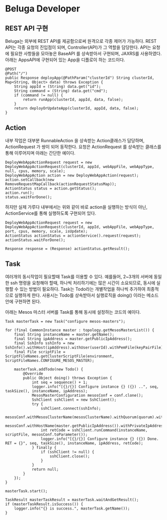 # Beluga Developer

## REST API 구현

Beluga는 외부에 REST API를 제공함으로써 원격으로 각종 제어가 가능하다.
REST API는 각종 요청의 진입점이 되며, Controller(API)가 그 역할을 담당한다.
API는 요청에 필요한 사항들을 모아놓은 BaseAPI 를 상속받아서 구현되며, JAXRS를 사용하였다.
아래는 AppsAPI에 구현되어 있는 App을 디플로이 하는 코드이다.

```
@POST
@Path("/")
public Response deployApp(@PathParam("clusterId") String clusterId, Map<String, Object> data) throws Exception {
    String appId = (String) data.get("id");
    String command = (String) data.get("cmd");
    if (command != null) {
        return runApp(clusterId, appId, data, false);
    }
    return deployOrUpdateApp(clusterId, appId, data, false);
}
```

## Action

내부 작업은 대부분 RunnableAction 을 상속받는 Action클래스가 담당하며, ActionRequest 가 쌍이 되어 동작한다.
요청은 ActionRequest 를 상속받는 클래스를 통해 이루어지며 아래는 간단한 예이다.

```
DeployWebAppActionRequest request = new DeployWebAppActionRequest(clusterId, appId, webAppFile, webAppType, null, cpus, memory, scale);
DeployWebAppAction action = new DeployWebAppAction(request);
action.setCallback(new RemoveRequestMapCallback(actionRequestStatusMap));
ActionStatus status = action.getStatus();
action.run();
status.waitForDone();
```

하지만 실제 가루다 내부에서는 위와 같이 바로 action을 실행하는 방식이 아닌, ActionService를 통해 실행하도록 구현되어 있다.


```
DeployWebAppActionRequest request = new DeployWebAppActionRequest(clusterId, appId, webAppFile, webAppType, port, cpus, memory, scale, isUpdate);
ActionStatus actionStatus = actionService().request(request);
actionStatus.waitForDone();

Response response = (Response) actionStatus.getResult();
```

## Task
여러개의 동시작업이 필요할때 Task를 이용할 수 있다.
예를들어, 2~3개의 서버에 동일한 ssh 명령을 요청해야 할때, 하나씩 처리하기에는 많은 시간이 소요되므로, 동시에 실행할 수 있는 방법이 필요하다.
Task는 Todo라는 개별작업을 하나씩 추가하여 최종적으로 실행하게 한다.
사용시는 Todo를 상속받아서 실행로직을 doing() 이라는 메소드안에 구현하면 된다.

아래는 Mesos 마스터 서버를 Task를 통해 동시에 설정하는 코드의 예이다.

```
Task masterTask = new Task("configure mesos-masters");

for (final CommonInstance master : topology.getMesosMasterList()) {
    final String instanceName = master.getName();
    final String ipAddress = master.getPublicIpAddress();
    final SshInfo sshInfo = new SshInfo().withHost(ipAddress).withUser(userId).withPemFile(keyPairFile).withTimeout(timeout);
    final File scriptFile = ScriptFileNames.getClusterScriptFile(environment, ScriptFileNames.CONFIGURE_MESOS_MASTER);

    masterTask.addTodo(new Todo() {
        @Override
        public Object doing() throws Exception {
            int seq = sequence() + 1;
            logger.info("[{}/{}] Configure instance {} ({}) ..", seq, taskSize(), instanceName, ipAddress);
            MesosMasterConfiguration mesosConf = conf.clone();
            SshClient sshClient = new SshClient();
            try {
                sshClient.connect(sshInfo);
                mesosConf.withMesosClusterName(mesosClusterName).withQuorum(quorum).withZookeeperId(seq);
                mesosConf.withHostName(master.getPublicIpAddress()).withPrivateIpAddress(master.getPrivateIpAddress());
                int retCode = sshClient.runCommand(instanceName, scriptFile, mesosConf.toParameter());
                logger.info("[{}/{}] Configure instance {} ({}) Done. RET = {}", seq, taskSize(), instanceName, ipAddress, retCode);
            } finally {
                if (sshClient != null) {
                    sshClient.close();
                }
            }
            return null;
        }
    });
}

masterTask.start();

TaskResult masterTaskResult = masterTask.waitAndGetResult();
if (masterTaskResult.isSuccess()) {
    logger.info("{} is success.", masterTask.getName());
}
```
